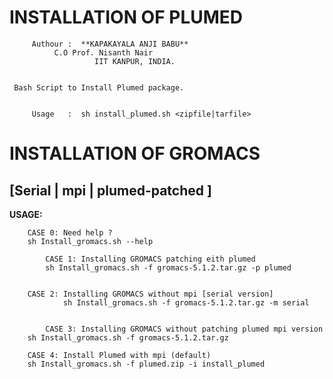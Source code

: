 #               INSTALLATION OF PLUMED

         
         Authour :  **KAPAKAYALA ANJI BABU**
	 	      C.O Prof. Nisanth Nair
                       IIT KANPUR, INDIA.
        

	 Bash Script to Install Plumed package.
                       
   
         Usage   :  sh install_plumed.sh <zipfile|tarfile>    
       

#               INSTALLATION OF GROMACS
##          [Serial | mpi | plumed-patched ]  


                   
  **USAGE:**

		CASE 0: Need help ?
		sh Install_gromacs.sh --help

        	CASE 1: Installing GROMACS patching eith plumed
        	sh Install_gromacs.sh -f gromacs-5.1.2.tar.gz -p plumed

 	
   		CASE 2: Installing GROMACS without mpi [serial version]
    	       	sh Install_gromacs.sh -f gromacs-5.1.2.tar.gz -m serial


       		CASE 3: Installing GROMACS without patching plumed mpi version
		sh Install_gromacs.sh -f gromacs-5.1.2.tar.gz 
	
		CASE 4: Install Plumed with mpi (default)
		sh Install_gromacs.sh -f plumed.zip -i install_plumed
 
                    
